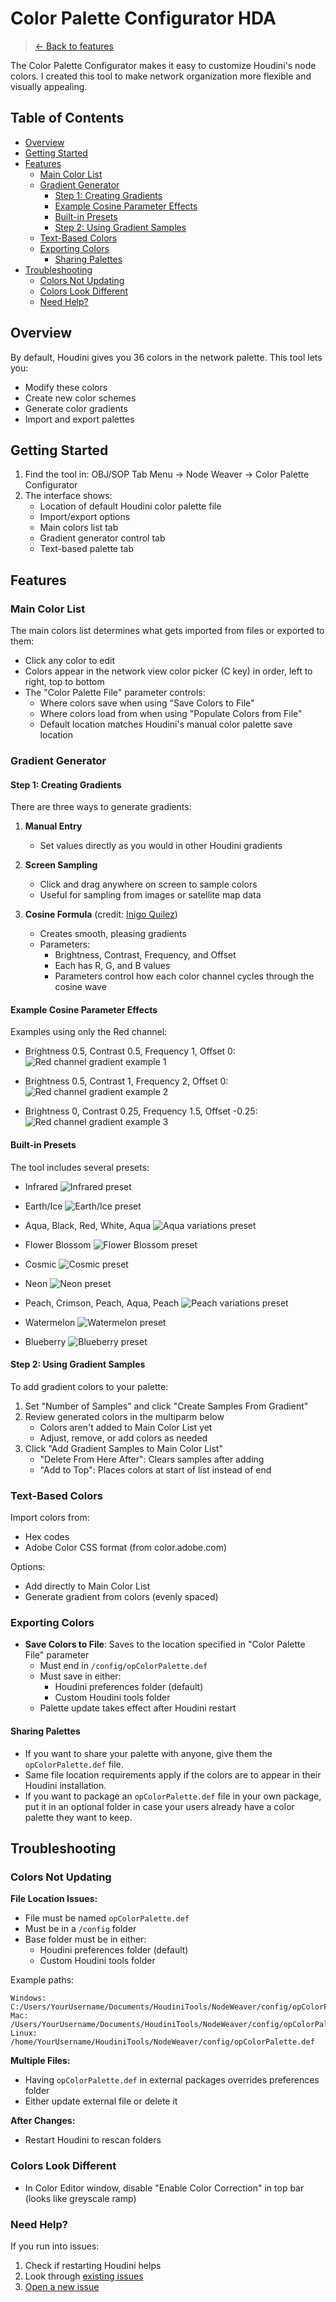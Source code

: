 <!-- omit in toc -->
# Color Palette Configurator HDA

> [← Back to features](README.md)

The Color Palette Configurator makes it easy to customize Houdini's node colors. I created this tool to make network organization more flexible and visually appealing.

<!-- omit in toc -->
## Table of Contents
- [Overview](#overview)
- [Getting Started](#getting-started)
- [Features](#features)
  - [Main Color List](#main-color-list)
  - [Gradient Generator](#gradient-generator)
    - [Step 1: Creating Gradients](#step-1-creating-gradients)
    - [Example Cosine Parameter Effects](#example-cosine-parameter-effects)
    - [Built-in Presets](#built-in-presets)
    - [Step 2: Using Gradient Samples](#step-2-using-gradient-samples)
  - [Text-Based Colors](#text-based-colors)
  - [Exporting Colors](#exporting-colors)
    - [Sharing Palettes](#sharing-palettes)
- [Troubleshooting](#troubleshooting)
  - [Colors Not Updating](#colors-not-updating)
  - [Colors Look Different](#colors-look-different)
  - [Need Help?](#need-help)

## Overview

By default, Houdini gives you 36 colors in the network palette. This tool lets you:
- Modify these colors
- Create new color schemes
- Generate color gradients
- Import and export palettes

## Getting Started

1. Find the tool in: OBJ/SOP Tab Menu → Node Weaver → Color Palette Configurator
2. The interface shows:
   - Location of default Houdini color palette file
   - Import/export options
   - Main colors list tab
   - Gradient generator control tab
   - Text-based palette tab

## Features

### Main Color List

The main colors list determines what gets imported from files or exported to them:
- Click any color to edit
- Colors appear in the network view color picker (C key) in order, left to right, top to bottom
- The "Color Palette File" parameter controls:
  - Where colors save when using "Save Colors to File"
  - Where colors load from when using "Populate Colors from File"
  - Default location matches Houdini's manual color palette save location

### Gradient Generator

#### Step 1: Creating Gradients

There are three ways to generate gradients:

1. **Manual Entry**
   - Set values directly as you would in other Houdini gradients

2. **Screen Sampling**
   - Click and drag anywhere on screen to sample colors
   - Useful for sampling from images or satellite map data

3. **Cosine Formula** (credit: [Inigo Quilez](https://iquilezles.org/articles/palettes/))
   - Creates smooth, pleasing gradients
   - Parameters:
     - Brightness, Contrast, Frequency, and Offset
     - Each has R, G, and B values
     - Parameters control how each color channel cycles through the cosine wave

#### Example Cosine Parameter Effects
Examples using only the Red channel:

- Brightness 0.5, Contrast 0.5, Frequency 1, Offset 0:
  ![Red channel gradient example 1](images/gradient_red_1.png)

- Brightness 0.5, Contrast 1, Frequency 2, Offset 0:
  ![Red channel gradient example 2](images/gradient_red_2.png)

- Brightness 0, Contrast 0.25, Frequency 1.5, Offset -0.25:
  ![Red channel gradient example 3](images/gradient_red_3.png)

#### Built-in Presets

The tool includes several presets:

- Infrared
  ![Infrared preset](images/preset_infrared.png)

- Earth/Ice
  ![Earth/Ice preset](images/preset_earth_ice.png)

- Aqua, Black, Red, White, Aqua
  ![Aqua variations preset](images/preset_aqua.png)

- Flower Blossom
  ![Flower Blossom preset](images/preset_flower.png)

- Cosmic
  ![Cosmic preset](images/preset_cosmic.png)

- Neon
  ![Neon preset](images/preset_neon.png)

- Peach, Crimson, Peach, Aqua, Peach
  ![Peach variations preset](images/preset_peach.png)

- Watermelon
  ![Watermelon preset](images/preset_watermelon.png)

- Blueberry
  ![Blueberry preset](images/preset_blueberry.png)

#### Step 2: Using Gradient Samples

To add gradient colors to your palette:

1. Set "Number of Samples" and click "Create Samples From Gradient"
2. Review generated colors in the multiparm below
   - Colors aren't added to Main Color List yet
   - Adjust, remove, or add colors as needed
3. Click "Add Gradient Samples to Main Color List"
   - "Delete From Here After": Clears samples after adding
   - "Add to Top": Places colors at start of list instead of end

### Text-Based Colors

Import colors from:
- Hex codes
- Adobe Color CSS format (from color.adobe.com)

Options:
- Add directly to Main Color List
- Generate gradient from colors (evenly spaced)

### Exporting Colors

- **Save Colors to File**: Saves to the location specified in "Color Palette File" parameter
  - Must end in `/config/opColorPalette.def`
  - Must save in either:
    - Houdini preferences folder (default)
    - Custom Houdini tools folder
  - Palette update takes effect after Houdini restart

#### Sharing Palettes
- If you want to share your palette with anyone, give them the `opColorPalette.def` file.
- Same file location requirements apply if the colors are to appear in their Houdini installation.
- If you want to package an `opColorPalette.def` file in your own package, put it in an optional folder in case your users already have a color palette they want to keep.

## Troubleshooting

### Colors Not Updating

**File Location Issues:**
- File must be named `opColorPalette.def`
- Must be in a `/config` folder
- Base folder must be in either:
  - Houdini preferences folder (default)
  - Custom Houdini tools folder

Example paths:
```
Windows: C:/Users/YourUsername/Documents/HoudiniTools/NodeWeaver/config/opColorPalette.def
Mac: /Users/YourUsername/Documents/HoudiniTools/NodeWeaver/config/opColorPalette.def
Linux: /home/YourUsername/HoudiniTools/NodeWeaver/config/opColorPalette.def
```

**Multiple Files:**
- Having `opColorPalette.def` in external packages overrides preferences folder
- Either update external file or delete it

**After Changes:**
- Restart Houdini to rescan folders

### Colors Look Different
- In Color Editor window, disable "Enable Color Correction" in top bar (looks like greyscale ramp)

### Need Help?
If you run into issues:
1. Check if restarting Houdini helps
2. Look through [existing issues](https://github.com/EJaworenko/Node-Weaver/issues)
3. [Open a new issue](https://github.com/EJaworenko/Node-Weaver/issues/new)